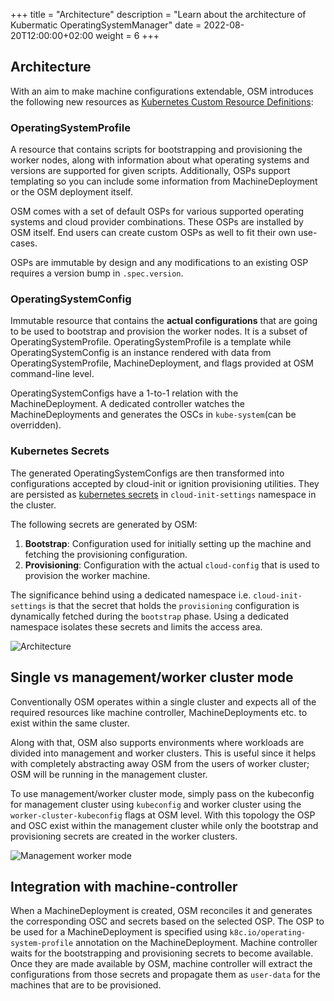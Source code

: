 +++
title = "Architecture"
description = "Learn about the architecture of Kubermatic OperatingSystemManager"
date = 2022-08-20T12:00:00+02:00
weight = 6
+++

## Architecture

With an aim to make machine configurations extendable, OSM introduces the following new resources as [Kubernetes Custom Resource Definitions](https://kubernetes.io/docs/concepts/extend-kubernetes/api-extension/custom-resources/):

### OperatingSystemProfile

A resource that contains scripts for bootstrapping and provisioning the worker nodes, along with information about what operating systems and versions are supported for given scripts. Additionally, OSPs support templating so you can include some information from MachineDeployment or the OSM deployment itself.

OSM comes with a set of default OSPs for various supported operating systems and cloud provider combinations. These OSPs are installed by OSM itself. End users can create custom OSPs as well to fit their own use-cases.

OSPs are immutable by design and any modifications to an existing OSP requires a version bump in `.spec.version`.

### OperatingSystemConfig

Immutable resource that contains the **actual configurations** that are going to be used to bootstrap and provision the worker nodes. It is a subset of OperatingSystemProfile. OperatingSystemProfile is a template while OperatingSystemConfig is an instance rendered with data from OperatingSystemProfile, MachineDeployment, and flags provided at OSM command-line level.

OperatingSystemConfigs have a 1-to-1 relation with the MachineDeployment. A dedicated controller watches the MachineDeployments and generates the OSCs in `kube-system`(can be overridden).

### Kubernetes Secrets

The generated OperatingSystemConfigs are then transformed into configurations accepted by cloud-init or ignition provisioning utilities. They are persisted as [kubernetes secrets](https://kubernetes.io/docs/concepts/configuration/secret/) in `cloud-init-settings` namespace in the cluster.

The following secrets are generated by OSM:

1. **Bootstrap**: Configuration used for initially setting up the machine and fetching the provisioning configuration.
2. **Provisioning**: Configuration with the actual `cloud-config` that is used to provision the worker machine.

The significance behind using a dedicated namespace i.e. `cloud-init-settings` is that the secret that holds the `provisioning` configuration is dynamically fetched during the `bootstrap` phase. Using a dedicated namespace isolates these secrets and limits the access area.

![Architecture](/img/operatingsystemmanager/master/osm-kubernetes.png?classes=shadow,border "Integration with Machine Controller")

## Single vs management/worker cluster mode

Conventionally OSM operates within a single cluster and expects all of the required resources like machine controller, MachineDeployments etc. to exist within the same cluster.

Along with that, OSM also supports environments where workloads are divided into management and worker clusters. This is useful since it helps with completely abstracting away OSM from the users of worker cluster; OSM will be running in the management cluster.

To use management/worker cluster mode, simply pass on the kubeconfig for management cluster using `kubeconfig` and worker cluster using the `worker-cluster-kubeconfig` flags at OSM level. With this topology the OSP and OSC exist within the management cluster while only the bootstrap and provisioning secrets are created in the worker clusters.

![Management worker mode](/img/operatingsystemmanager/master/osm-management-worker.png?classes=shadow,border "Management/worker mode")

## Integration with machine-controller

When a MachineDeployment is created, OSM reconciles it and generates the corresponding OSC and secrets based on the selected OSP. The OSP to be used for a MachineDeployment is specified using `k8c.io/operating-system-profile` annotation on the MachineDeployment. Machine controller waits for the bootstrapping and provisioning secrets to become available. Once they are made available by OSM, machine controller will extract the configurations from those secrets and propagate them as `user-data` for the machines that are to be provisioned.
